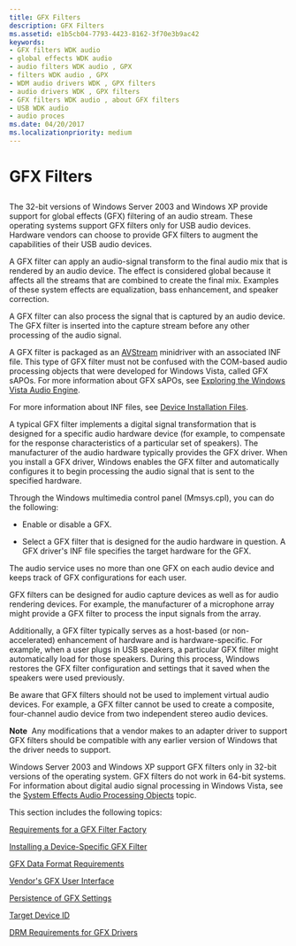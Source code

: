 ```yaml
---
title: GFX Filters
description: GFX Filters
ms.assetid: e1b5cb04-7793-4423-8162-3f70e3b9ac42
keywords:
- GFX filters WDK audio
- global effects WDK audio
- audio filters WDK audio , GPX
- filters WDK audio , GPX
- WDM audio drivers WDK , GPX filters
- audio drivers WDK , GPX filters
- GFX filters WDK audio , about GFX filters
- USB WDK audio
- audio proces
ms.date: 04/20/2017
ms.localizationpriority: medium
---
```


# GFX Filters


## <span id="gfx_filters"></span><span id="GFX_FILTERS"></span>


The 32-bit versions of Windows Server 2003 and Windows XP provide support for global effects (GFX) filtering of an audio stream. These operating systems support GFX filters only for USB audio devices. Hardware vendors can choose to provide GFX filters to augment the capabilities of their USB audio devices.

A GFX filter can apply an audio-signal transform to the final audio mix that is rendered by an audio device. The effect is considered global because it affects all the streams that are combined to create the final mix. Examples of these system effects are equalization, bass enhancement, and speaker correction.

A GFX filter can also process the signal that is captured by an audio device. The GFX filter is inserted into the capture stream before any other processing of the audio signal.

A GFX filter is packaged as an [AVStream](https://msdn.microsoft.com/library/windows/hardware/ff554240) minidriver with an associated INF file. This type of GFX filter must not be confused with the COM-based audio processing objects that were developed for Windows Vista, called GFX sAPOs. For more information about GFX sAPOs, see [Exploring the Windows Vista Audio Engine](exploring-the-windows-vista-audio-engine.md).

For more information about INF files, see [Device Installation Files](https://msdn.microsoft.com/library/windows/hardware/ff541295).

A typical GFX filter implements a digital signal transformation that is designed for a specific audio hardware device (for example, to compensate for the response characteristics of a particular set of speakers). The manufacturer of the audio hardware typically provides the GFX driver. When you install a GFX driver, Windows enables the GFX filter and automatically configures it to begin processing the audio signal that is sent to the specified hardware.

Through the Windows multimedia control panel (Mmsys.cpl), you can do the following:

-   Enable or disable a GFX.

-   Select a GFX filter that is designed for the audio hardware in question. A GFX driver's INF file specifies the target hardware for the GFX.

The audio service uses no more than one GFX on each audio device and keeps track of GFX configurations for each user.

GFX filters can be designed for audio capture devices as well as for audio rendering devices. For example, the manufacturer of a microphone array might provide a GFX filter to process the input signals from the array.

Additionally, a GFX filter typically serves as a host-based (or non-accelerated) enhancement of hardware and is hardware-specific. For example, when a user plugs in USB speakers, a particular GFX filter might automatically load for those speakers. During this process, Windows restores the GFX filter configuration and settings that it saved when the speakers were used previously.

Be aware that GFX filters should not be used to implement virtual audio devices. For example, a GFX filter cannot be used to create a composite, four-channel audio device from two independent stereo audio devices.

**Note**  Any modifications that a vendor makes to an adapter driver to support GFX filters should be compatible with any earlier version of Windows that the driver needs to support.

 

Windows Server 2003 and Windows XP support GFX filters only in 32-bit versions of the operating system. GFX filters do not work in 64-bit systems. For information about digital audio signal processing in Windows Vista, see the [System Effects Audio Processing Objects](system-effects-audio-processing-objects.md) topic.

This section includes the following topics:

[Requirements for a GFX Filter Factory](requirements-for-a-gfx-filter-factory.md)

[Installing a Device-Specific GFX Filter](installing-a-device-specific-gfx-filter.md)

[GFX Data Format Requirements](gfx-data-format-requirements.md)

[Vendor's GFX User Interface](vendor-s-gfx-user-interface.md)

[Persistence of GFX Settings](persistence-of-gfx-settings.md)

[Target Device ID](target-device-id.md)

[DRM Requirements for GFX Drivers](drm-requirements-for-gfx-drivers.md)

 

 




